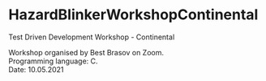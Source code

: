 # HazardBlinkerWorkshopContinental
Test Driven Development Workshop - Continental

Workshop organised by Best Brasov on Zoom. <br>
Programming language: C. <br>
Date: 10.05.2021
